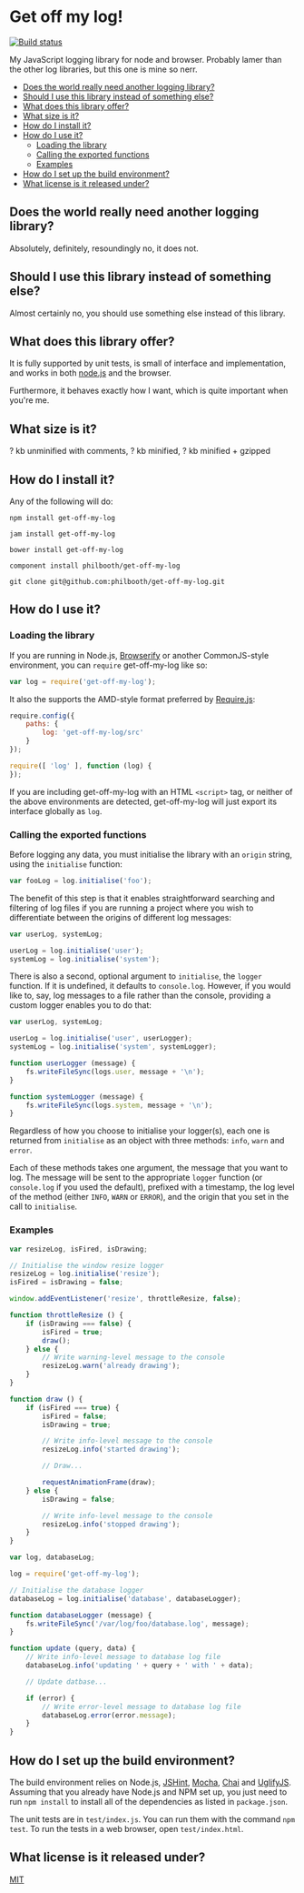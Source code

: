 # Get off my log!

[![Build status][ci-image]][ci-status]

My JavaScript logging library
for node and browser.
Probably lamer
than the other log libraries,
but this one is mine
so nerr.

* [Does the world really need another logging library?](#does-the-world-really-need-another-logging-library)
* [Should I use this library instead of something else?](#should-i-use-this-library-instead-of-something-else)
* [What does this library offer?](#what-does-this-library-offer)
* [What size is it?](#what-size-is-it)
* [How do I install it?](#how-do-i-install-it)
* [How do I use it?](#how-do-i-use-it)
    * [Loading the library](#loading-the-library)
    * [Calling the exported functions](#calling-the-exported-functions)
    * [Examples](#examples)
* [How do I set up the build environment?](#how-do-i-set-up-the-build-environment)
* [What license is it released under?](#what-license-is-it-released-under)

## Does the world really need another logging library?

Absolutely, definitely, resoundingly no,
it does not.

## Should I use this library instead of something else?

Almost certainly no,
you should use something else
instead of this library.

## What does this library offer?

It is fully supported by unit tests,
is small of interface and implementation,
and works in both [node.js][node]
and the browser.

Furthermore,
it behaves exactly how I want,
which is quite important
when you're me.

## What size is it?

? kb unminified with comments, ? kb minified, ? kb minified + gzipped

## How do I install it?

Any of the following will do:

```
npm install get-off-my-log

jam install get-off-my-log

bower install get-off-my-log

component install philbooth/get-off-my-log

git clone git@github.com:philbooth/get-off-my-log.git
```

## How do I use it?

### Loading the library

If you are running in
Node.js,
[Browserify]
or another CommonJS-style
environment,
you can `require`
get-off-my-log like so:

```javascript
var log = require('get-off-my-log');
```

It also the supports
the AMD-style format
preferred by [Require.js][require]:

```javascript
require.config({
    paths: {
        log: 'get-off-my-log/src'
    }
});

require([ 'log' ], function (log) {
});
```

If you are
including get-off-my-log
with an HTML `<script>` tag,
or neither of the above environments
are detected,
get-off-my-log will just export its interface globally
as `log`.

### Calling the exported functions

Before logging any data,
you must initialise the library
with an `origin` string,
using the `initialise` function:

```javascript
var fooLog = log.initialise('foo');
```

The benefit of this step
is that it enables
straightforward searching and filtering
of log files
if you are running a project
where you wish to differentiate
between the origins of different log messages:

```javascript
var userLog, systemLog;

userLog = log.initialise('user');
systemLog = log.initialise('system');
```

There is also a second, optional argument to `initialise`,
the `logger` function.
If it is undefined,
it defaults to `console.log`.
However, if you would like to, say,
log messages to a file
rather than the console,
providing a custom logger
enables you to do that:

```javascript
var userLog, systemLog;

userLog = log.initialise('user', userLogger);
systemLog = log.initialise('system', systemLogger);

function userLogger (message) {
    fs.writeFileSync(logs.user, message + '\n');
}

function systemLogger (message) {
    fs.writeFileSync(logs.system, message + '\n');
}
```

Regardless of how
you choose to initialise your logger(s),
each one is returned from `initialise`
as an object with three methods:
`info`, `warn` and `error`.

Each of these methods
takes one argument,
the message that you want to log.
The message will be sent to the appropriate `logger` function
(or `console.log` if you used the default),
prefixed with a timestamp,
the log level of the method
(either `INFO`, `WARN` or `ERROR`),
and the origin
that you set in the call to `initialise`.

### Examples

```javascript
var resizeLog, isFired, isDrawing;

// Initialise the window resize logger
resizeLog = log.initialise('resize');
isFired = isDrawing = false;

window.addEventListener('resize', throttleResize, false);

function throttleResize () {
    if (isDrawing === false) {
        isFired = true;
        draw();
    } else {
        // Write warning-level message to the console
        resizeLog.warn('already drawing');
    }
}

function draw () {
    if (isFired === true) {
        isFired = false;
        isDrawing = true;

        // Write info-level message to the console
        resizeLog.info('started drawing');

        // Draw...

        requestAnimationFrame(draw);
    } else {
        isDrawing = false;

        // Write info-level message to the console
        resizeLog.info('stopped drawing');
    }
}
```

```javascript
var log, databaseLog;

log = require('get-off-my-log');

// Initialise the database logger
databaseLog = log.initialise('database', databaseLogger);

function databaseLogger (message) {
    fs.writeFileSync('/var/log/foo/database.log', message);
}

function update (query, data) {
    // Write info-level message to database log file
    databaseLog.info('updating ' + query + ' with ' + data);

    // Update datbase...

    if (error) {
        // Write error-level message to database log file
        databaseLog.error(error.message);
    }
}
```

## How do I set up the build environment?

The build environment relies on
Node.js,
[JSHint],
[Mocha],
[Chai] and
[UglifyJS].
Assuming that you already have Node.js and NPM set up,
you just need to run `npm install` to
install all of the dependencies as listed in `package.json`.

The unit tests are in `test/index.js`.
You can run them with the command `npm test`.
To run the tests in a web browser,
open `test/index.html`.

## What license is it released under?

[MIT][license]

[ci-image]: https://secure.travis-ci.org/philbooth/get-off-my-log.png?branch=master
[ci-status]: http://travis-ci.org/#!/philbooth/get-off-my-log
[node]: http://nodejs.org/
[browserify]: http://browserify.org/
[require]: http://requirejs.org/
[jshint]: https://github.com/jshint/node-jshint
[mocha]: http://visionmedia.github.com/mocha
[chai]: http://chaijs.com/
[uglifyjs]: https://github.com/mishoo/UglifyJS
[license]: https://github.com/philbooth/get-off-my-log/blob/master/COPYING

